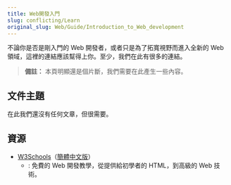 ```yaml
---
title: Web開發入門
slug: conflicting/Learn
original_slug: Web/Guide/Introduction_to_Web_development
---
```


不論你是否是剛入門的 Web 開發者，或者只是為了拓寬視野而進入全新的 Web 領域，這裡的連結應該幫得上你。至少，我們在此有很多的連結。

> **備註：** 本頁明顯還是個片斷，我們需要在此產生一些內容。

## 文件主題

在此我們還沒有任何文章，但很需要。

## 資源

- [W3Schools](http://www.w3schools.com/)（[簡體中文版](http://www.w3school.com.cn/)）
  - : 免費的 Web 開發教學，從提供給初學者的 HTML，到高級的 Web 技術。
